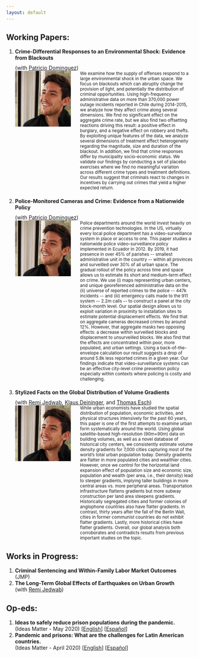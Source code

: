 ```yaml
---
layout: default
---
```


## Working Papers:

<ol>
    <li>
        <strong style="margin-bottom: 10px; display: block;">Crime-Differential Responses to an Environmental Shock: Evidence from Blackouts</strong> (with <a href="https://sites.google.com/site/pdomingr/">Patricio Dominguez</a>)
        <div style="display: flex; align-items: flex-start; margin-bottom: 20px;">
            <img src="photo.jpg" alt="Image description" style="width: 150px; margin-right: 15px;">
            <small style="margin-left: 10px;">We examine how the supply of offenses respond to a large environmental shock in the urban space. We focus on blackouts which can abruptly change the provision of light, and potentially the distribution of criminal opportunities. Using high-frequency administrative data on more than 370,000 power outage incidents reported in Chile during 2014-2015, we analyze how they affect crime along several dimensions. We find no significant effect on the aggregate crime rate, but we also find two offsetting reactions driving this result: a positive effect in burglary, and a negative effect on robbery and thefts. By exploiting unique features of the data, we analyze several dimensions of treatment effect heterogeneity regarding the magnitude, size and duration of the blackout. In addition, we find that crime responses differ by municipality socio-economic status. We validate our findings by conducting a set of placebo exercises where we find no meaningful variation across different crime types and treatment definitions. Our results suggest that criminals react to changes in incentives by carrying out crimes that yield a higher expected return.</small>
        </div>
    </li>
    <li>
        <strong style="margin-bottom: 10px; display: block;">Police-Monitored Cameras and Crime: Evidence from a Nationwide Policy</strong> (with <a href="https://sites.google.com/site/pdomingr/">Patricio Dominguez</a>)
        <div style="display: flex; align-items: flex-start; margin-bottom: 20px;">
            <img src="photo.jpg" alt="Image description" style="width: 150px; margin-right: 15px;">
            <small style="margin-left: 10px;">Police departments around the world invest heavily on crime prevention technologies. In the US, virtually every local police department has a video-surveillance system in place or access to one. This paper studies a nationwide police video-surveillance policy implemented in Ecuador in 2012. By 2019, it had presence in over 45% of parishes -- smallest administrative unit in the country -- within all provinces and surveilled over 30% of all urban space. The gradual rollout of the policy across time and space allows us to estimate its short and medium-term effect on crime. We use (i) maps representing urban centers, and unique georeferenced administrative data on the (ii) universe of reported crimes to the police -- 447k incidents -- and (iii) emergency calls made to the 911 system -- 2.2m calls -- to construct a panel at the city block-month level. Our spatial design allows us to exploit variation in proximity to installation sites to estimate potential displacement effects. We find that on aggregate cameras decreased crimes by around 12%. However, that aggregate masks two opposing effects: a decrease within surveilled blocks and displacement to unsurveilled blocks. We also find that the effects are concentrated within poor, more populated, and urban settings. Using a back-of-the-envelope calculation our result suggests a drop of around 5.8k less reported crimes in a given year. Our findings indicate that video-surveillance systems can be an effective city-level crime prevention policy especially within contexts where policing is costly and challenging.</small>
        </div>
    </li>
    <li>
        <strong style="margin-bottom: 10px; display: block;">Stylized Facts on the Global Distribution of Volume Gradients</strong> (with <a href="https://www.remijedwab.com/">Remi Jedwab</a>, <a href="https://www.worldbank.org/en/about/people/k/klaus-deininger">Klaus Deininger</a>, and <a href="https://scholar.google.de/citations?user=g2OVq2cAAAAJ&hl=de">Thomas Esch</a>)
        <div style="display: flex; align-items: flex-start; margin-bottom: 20px;">
            <img src="photo.jpg" alt="Image description" style="width: 150px; margin-right: 15px;">
            <small style="margin-left: 10px;">While urban economists have studied the spatial distribution of population, economic activities, and physical structures intensively for the past 60 years, this paper is one of the first attempts to examine urban form systematically around the world. Using global satellite-based high-resolution (90m×90m) data on building volumes, as well as a novel database of historical city centers, we consistently estimate volume density gradients for 7,000 cities capturing most of the world’s total urban population today. Density gradients are flatter in more populated cities and wealthier cities. However, once we control for the horizontal land expansion effect of population size and economic size, population and wealth (per area, i.e., their density) lead to steeper gradients, implying taller buildings in more central areas vs. more peripheral areas. Transportation infrastructure flattens gradients but more subway construction per land area steepens gradients. Historically segregated cities and former colonies of anglophone countries also have flatter gradients. In contrast, thirty years after the fall of the Berlin Wall, cities in former communist countries do not exhibit flatter gradients. Lastly, more historical cities have flatter gradients. Overall, our global analysis both corroborates and contradicts results from previous important studies on the topic.</small>
        </div>
    </li>
</ol>

## Works in Progress:
<ol>
    <li><strong style="display: block;">Criminal Sentencing and Within-Family Labor Market Outcomes</strong> (JMP)</li>
    <li><strong style="display: block;">The Long-Term Global Effects of Earthquakes on Urban Growth</strong> (with <a href="https://www.remijedwab.com/">Remi Jedwab</a>)</li>
</ol>


## Op-eds:

<ol>
    <li><strong style="display: block;">Ideas to safely reduce prison populations during the pandemic.</strong> (Ideas Matter - May 2020) 
        [<a href="https://blogs.iadb.org/ideas-matter/en/ideas-to-safely-reduce-prison-populations-during-the-pandemic/">English</a>] 
        [<a href="https://blogs.iadb.org/ideas-que-cuentan/es/ideas-para-reducir-la-poblacion-carcelaria-de-manera-segura-ante-la-pandemia/">Español</a>] </li>
    <li><strong style="display: block;">Pandemic and prisons: What are the challenges for Latin American countries.</strong> (Ideas Matter - April 2020)
        [<a href="https://blogs.iadb.org/ideas-matter/en/pandemic-and-prisons-what-are-the-challenges-for-latin-american-governments/">English</a>] 
        [<a href="https://blogs.iadb.org/ideas-que-cuentan/es/la-pandemia-y-las-prisiones-cuales-son-los-desafios-para-los-gobiernos-de-america-latina/">Español</a>]</li>
</ol>
